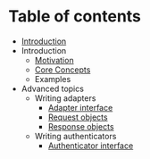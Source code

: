 # Table of contents

* [Introduction](README.md)
* Introduction
  * [Motivation](introduction/motivation.md)
  * [Core Concepts](introduction/core-concepts.md)
  * Examples
* Advanced topics
  * Writing adapters
    * [Adapter interface](advanced-topics/writing-adapters/adapter-interface.md)
    * [Request objects](advanced-topics/writing-adapters/request-objects.md)
    * [Response objects](advanced-topics/writing-adapters/response-objects.md)
  * Writing authenticators
    * [Authenticator interface](advanced-topics/writing-authenticators/authenticator-interface.md)

